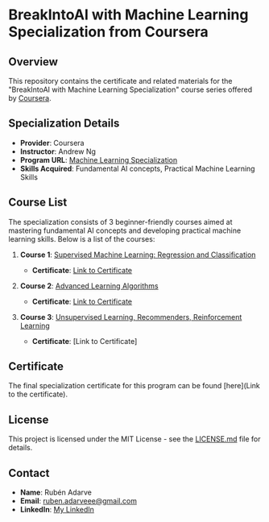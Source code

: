 # BreakIntoAI with Machine Learning Specialization from Coursera

## Overview

This repository contains the certificate and related materials for the "BreakIntoAI with Machine Learning Specialization" course series offered by [Coursera](https://www.coursera.org/specializations/machine-learning-introduction).

## Specialization Details

- **Provider**: Coursera
- **Instructor**: Andrew Ng
- **Program URL**: [Machine Learning Specialization](https://www.coursera.org/specializations/machine-learning-introduction)
- **Skills Acquired**: Fundamental AI concepts, Practical Machine Learning Skills

## Course List

The specialization consists of 3 beginner-friendly courses aimed at mastering fundamental AI concepts and developing practical machine learning skills. Below is a list of the courses:

1. **Course 1**: [Supervised Machine Learning: Regression and Classification](https://www.coursera.org/learn/machine-learning?specialization=machine-learning-introduction)
   - **Certificate**: [Link to Certificate](https://www.coursera.org/account/accomplishments/certificate/Z6RU348JSZDY)

2. **Course 2**: [Advanced Learning Algorithms](https://www.coursera.org/learn/advanced-learning-algorithms?specialization=machine-learning-introduction)
   - **Certificate**: [Link to Certificate](https://www.coursera.org/account/accomplishments/certificate/KSC2VF8B8NVL)

3. **Course 3**: [Unsupervised Learning, Recommenders, Reinforcement Learning](https://www.coursera.org/learn/unsupervised-learning-recommenders-reinforcement-learning?specialization=machine-learning-introduction)
   - **Certificate**: [Link to Certificate]

## Certificate

The final specialization certificate for this program can be found [here](Link to the certificate).

## License

This project is licensed under the MIT License - see the [LICENSE.md](LICENSE.md) file for details.

## Contact

- **Name**: Rubén Adarve
- **Email**: ruben.adarveee@gmail.com
- **LinkedIn**: [My LinkedIn](https://www.linkedin.com/in/rubenadarve/)

